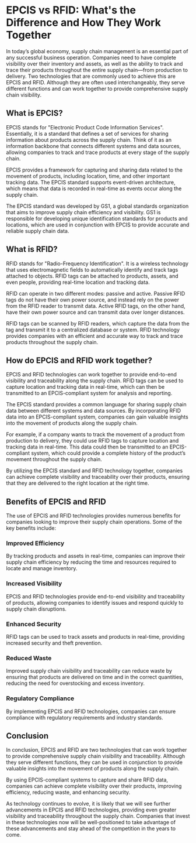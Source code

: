 # EPCIS vs RFID: What's the Difference and How They Work Together

In today’s global economy, supply chain management is an essential part of any successful business operation. Companies need to have complete visibility over their inventory and assets, as well as the ability to track and trace their products throughout the entire supply chain—from production to delivery. Two technologies that are commonly used to achieve this are EPCIS and RFID. Although they are often used interchangeably, they serve different functions and can work together to provide comprehensive supply chain visibility.

## What is EPCIS?

EPCIS stands for "Electronic Product Code Information Services". Essentially, it is a standard that defines a set of services for sharing information about products across the supply chain. Think of it as an information backbone that connects different systems and data sources, allowing companies to track and trace products at every stage of the supply chain.

EPCIS provides a framework for capturing and sharing data related to the movement of products, including location, time, and other important tracking data. The EPCIS standard supports event-driven architecture, which means that data is recorded in real-time as events occur along the supply chain.

The EPCIS standard was developed by GS1, a global standards organization that aims to improve supply chain efficiency and visibility. GS1 is responsible for developing unique identification standards for products and locations, which are used in conjunction with EPCIS to provide accurate and reliable supply chain data.

## What is RFID?

RFID stands for "Radio-Frequency Identification". It is a wireless technology that uses electromagnetic fields to automatically identify and track tags attached to objects. RFID tags can be attached to products, assets, and even people, providing real-time location and tracking data.

RFID can operate in two different modes: passive and active. Passive RFID tags do not have their own power source, and instead rely on the power from the RFID reader to transmit data. Active RFID tags, on the other hand, have their own power source and can transmit data over longer distances.

RFID tags can be scanned by RFID readers, which capture the data from the tag and transmit it to a centralized database or system. RFID technology provides companies with an efficient and accurate way to track and trace products throughout the supply chain.

## How do EPCIS and RFID work together?

EPCIS and RFID technologies can work together to provide end-to-end visibility and traceability along the supply chain. RFID tags can be used to capture location and tracking data in real-time, which can then be transmitted to an EPCIS-compliant system for analysis and reporting.

The EPCIS standard provides a common language for sharing supply chain data between different systems and data sources. By incorporating RFID data into an EPCIS-compliant system, companies can gain valuable insights into the movement of products along the supply chain.

For example, if a company wants to track the movement of a product from production to delivery, they could use RFID tags to capture location and tracking data in real-time. This data could then be transmitted to an EPCIS-compliant system, which could provide a complete history of the product’s movement throughout the supply chain.

By utilizing the EPCIS standard and RFID technology together, companies can achieve complete visibility and traceability over their products, ensuring that they are delivered to the right location at the right time.

## Benefits of EPCIS and RFID

The use of EPCIS and RFID technologies provides numerous benefits for companies looking to improve their supply chain operations. Some of the key benefits include:

### Improved Efficiency

By tracking products and assets in real-time, companies can improve their supply chain efficiency by reducing the time and resources required to locate and manage inventory.

### Increased Visibility

EPCIS and RFID technologies provide end-to-end visibility and traceability of products, allowing companies to identify issues and respond quickly to supply chain disruptions.

### Enhanced Security

RFID tags can be used to track assets and products in real-time, providing increased security and theft prevention.

### Reduced Waste

Improved supply chain visibility and traceability can reduce waste by ensuring that products are delivered on time and in the correct quantities, reducing the need for overstocking and excess inventory.

### Regulatory Compliance

By implementing EPCIS and RFID technologies, companies can ensure compliance with regulatory requirements and industry standards.

## Conclusion

In conclusion, EPCIS and RFID are two technologies that can work together to provide comprehensive supply chain visibility and traceability. Although they serve different functions, they can be used in conjunction to provide valuable insights into the movement of products along the supply chain.

By using EPCIS-compliant systems to capture and share RFID data, companies can achieve complete visibility over their products, improving efficiency, reducing waste, and enhancing security.

As technology continues to evolve, it is likely that we will see further advancements in EPCIS and RFID technologies, providing even greater visibility and traceability throughout the supply chain. Companies that invest in these technologies now will be well-positioned to take advantage of these advancements and stay ahead of the competition in the years to come.
